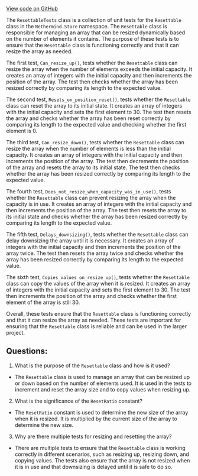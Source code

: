 [View code on GitHub](https://github.com/nethermindeth/nethermind/Nethermind.State.Test/ResettableTests.cs)

The `ResettableTests` class is a collection of unit tests for the `Resettable` class in the `Nethermind.Store` namespace. The `Resettable` class is responsible for managing an array that can be resized dynamically based on the number of elements it contains. The purpose of these tests is to ensure that the `Resettable` class is functioning correctly and that it can resize the array as needed.

The first test, `Can_resize_up()`, tests whether the `Resettable` class can resize the array when the number of elements exceeds the initial capacity. It creates an array of integers with the initial capacity and then increments the position of the array. The test then checks whether the array has been resized correctly by comparing its length to the expected value.

The second test, `Resets_on_position_reset()`, tests whether the `Resettable` class can reset the array to its initial state. It creates an array of integers with the initial capacity and sets the first element to 30. The test then resets the array and checks whether the array has been reset correctly by comparing its length to the expected value and checking whether the first element is 0.

The third test, `Can_resize_down()`, tests whether the `Resettable` class can resize the array when the number of elements is less than the initial capacity. It creates an array of integers with the initial capacity and then increments the position of the array. The test then decrements the position of the array and resets the array to its initial state. The test then checks whether the array has been resized correctly by comparing its length to the expected value.

The fourth test, `Does_not_resize_when_capacity_was_in_use()`, tests whether the `Resettable` class can prevent resizing the array when the capacity is in use. It creates an array of integers with the initial capacity and then increments the position of the array. The test then resets the array to its initial state and checks whether the array has been resized correctly by comparing its length to the expected value.

The fifth test, `Delays_downsizing()`, tests whether the `Resettable` class can delay downsizing the array until it is necessary. It creates an array of integers with the initial capacity and then increments the position of the array twice. The test then resets the array twice and checks whether the array has been resized correctly by comparing its length to the expected value.

The sixth test, `Copies_values_on_resize_up()`, tests whether the `Resettable` class can copy the values of the array when it is resized. It creates an array of integers with the initial capacity and sets the first element to 30. The test then increments the position of the array and checks whether the first element of the array is still 30.

Overall, these tests ensure that the `Resettable` class is functioning correctly and that it can resize the array as needed. These tests are important for ensuring that the `Resettable` class is reliable and can be used in the larger project.
## Questions: 
 1. What is the purpose of the `Resettable` class and how is it used?
- The `Resettable` class is used to manage an array that can be resized up or down based on the number of elements used. It is used in the tests to increment and reset the array size and to copy values when resizing up.

2. What is the significance of the `ResetRatio` constant?
- The `ResetRatio` constant is used to determine the new size of the array when it is resized. It is multiplied by the current size of the array to determine the new size.

3. Why are there multiple tests for resizing and resetting the array?
- There are multiple tests to ensure that the `Resettable` class is working correctly in different scenarios, such as resizing up, resizing down, and copying values. The tests also ensure that the array is not resized when it is in use and that downsizing is delayed until it is safe to do so.